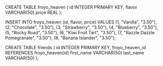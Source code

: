 CREATE TABLE froyo_heaven (
  id INTEGER PRIMARY KEY,
  flavor VARCHAR(50)
  price REAL
  );

INSERT INTO froyo_heaven (id, flavor, price) VALUES
  (1, "Vanilla",                   "3.50"),
  (2, "Chocolate",                 "3.50"),
  (3, "Strawberry",                "3.50"),
  (4, "Blueberry",                 "3.50"),
  (5, "Rocky Road",                "3.50"),
  (6, "Kiwi Fruit Tart",           "3.50"),
  (7, "Razzle Dazzle Pomegranate", "3.50"),
  (8, "Banana Islander",           "3.50");


CREATE TABLE friends (
  id INTEGER PRIMARY KEY,
  froyo_heaven_id REFERENCES froyo_heaven(id)
  first_name VARCHAR(50)
  last_name VARCHAR(50)
  );
